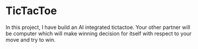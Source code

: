 # TicTacToe
 In this project, I have build an AI integrated tictactoe.
 Your other partner will be computer which will make winning decision for itself with respect to your move and try to win.
